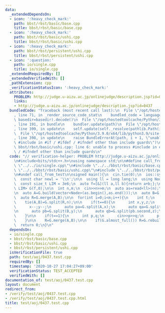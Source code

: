 ```yaml
---
data:
  _extendedDependsOn:
  - icon: ':heavy_check_mark:'
    path: bbst/rbst/basic/base.cpp
    title: bbst/rbst/basic/base.cpp
  - icon: ':heavy_check_mark:'
    path: bbst/rbst/basic/ushi.cpp
    title: bbst/rbst/basic/ushi.cpp
  - icon: ':heavy_check_mark:'
    path: bbst/rbst/persistent/ushi.cpp
    title: bbst/rbst/persistent/ushi.cpp
  - icon: ':question:'
    path: io/single.cpp
    title: io/single.cpp
  _extendedRequiredBy: []
  _extendedVerifiedWith: []
  _pathExtension: cpp
  _verificationStatusIcon: ':heavy_check_mark:'
  attributes:
    PROBLEM: http://judge.u-aizu.ac.jp/onlinejudge/description.jsp?id=0437
    links:
    - http://judge.u-aizu.ac.jp/onlinejudge/description.jsp?id=0437
  bundledCode: "Traceback (most recent call last):\n  File \"/opt/hostedtoolcache/Python/3.9.0/x64/lib/python3.9/site-packages/onlinejudge_verify/documentation/build.py\"\
    , line 71, in _render_source_code_stat\n    bundled_code = language.bundle(stat.path,\
    \ basedir=basedir).decode()\n  File \"/opt/hostedtoolcache/Python/3.9.0/x64/lib/python3.9/site-packages/onlinejudge_verify/languages/cplusplus.py\"\
    , line 191, in bundle\n    bundler.update(path)\n  File \"/opt/hostedtoolcache/Python/3.9.0/x64/lib/python3.9/site-packages/onlinejudge_verify/languages/cplusplus_bundle.py\"\
    , line 399, in update\n    self.update(self._resolve(pathlib.Path(included), included_from=path))\n\
    \  File \"/opt/hostedtoolcache/Python/3.9.0/x64/lib/python3.9/site-packages/onlinejudge_verify/languages/cplusplus_bundle.py\"\
    , line 398, in update\n    raise BundleErrorAt(path, i + 1, \"unable to process\
    \ #include in #if / #ifdef / #ifndef other than include guards\")\nonlinejudge_verify.languages.cplusplus_bundle.BundleErrorAt:\
    \ bbst/rbst/basic/ushi.cpp: line 6: unable to process #include in #if / #ifdef\
    \ / #ifndef other than include guards\n"
  code: "// verification-helper: PROBLEM http://judge.u-aizu.ac.jp/onlinejudge/description.jsp?id=0437\n\
    \n#include<bits/stdc++.h>\nusing namespace std;\n\n#define call_from_test\n#include\
    \ \"../../io/single.cpp\"\n#include \"../../bbst/rbst/basic/base.cpp\"\n#include\
    \ \"../../bbst/rbst/basic/ushi.cpp\"\n#include \"../../bbst/rbst/persistent/ushi.cpp\"\
    \n#undef call_from_test\n\nsigned main(){\n  cin.tie(0);\n  ios::sync_with_stdio(0);\n\
    \  const char newl = '\\n';\n\n  using ll = long long;\n  using Node = NodeBase<ll>;\n\
    \  const size_t LIM = 3e6;\n  auto f=[&](ll a,ll b){return a+b;};\n  PersistentUshi<Node,\
    \ LIM> G(f,0);\n\n  int n,m;\n  cin>>n>>m;\n  auto as=read<ll>(n);\n  auto bs=read<ll>(n);\n\
    \n  auto A=G.build(vector<Node>(as.begin(),as.end()));\n  auto B=G.build(vector<Node>(bs.begin(),bs.end()));\n\
    \  auto R=G.merge(A,B);\n\n  for(int i=0;i<m;i++){\n    int t;\n    cin>>t;\n\n\
    \    tie(A,B)=G.split(R,n);\n\n    if(t==0){\n      int x,y,z;\n      cin>>x>>y>>z;\n\
    \      x--;y--;\n      auto pa=G.split(A,x);\n      auto qa=G.split(pa.second,z);\n\
    \n      auto pb=G.split(B,y);\n      auto qb=G.split(pb.second,z);\n\n      A=G.merge(pa.first,G.merge(qb.first,qa.second));\n\
    \    }\n\n    if(t==1){\n      int p,q;\n      cin>>p>>q;\n      p--;\n      cout<<G.query(A,p,q)<<newl;\n\
    \    }\n\n    R=G.merge(A,B);\n\n    if(G.almost_full()) R=G.rebuild(R);\n  }\n\
    \  return 0;\n}\n"
  dependsOn:
  - io/single.cpp
  - bbst/rbst/basic/base.cpp
  - bbst/rbst/basic/ushi.cpp
  - bbst/rbst/persistent/ushi.cpp
  isVerificationFile: true
  path: test/aoj/0437.test.cpp
  requiredBy: []
  timestamp: '2020-10-27 17:04:27+09:00'
  verificationStatus: TEST_ACCEPTED
  verifiedWith: []
documentation_of: test/aoj/0437.test.cpp
layout: document
redirect_from:
- /verify/test/aoj/0437.test.cpp
- /verify/test/aoj/0437.test.cpp.html
title: test/aoj/0437.test.cpp
---
```

